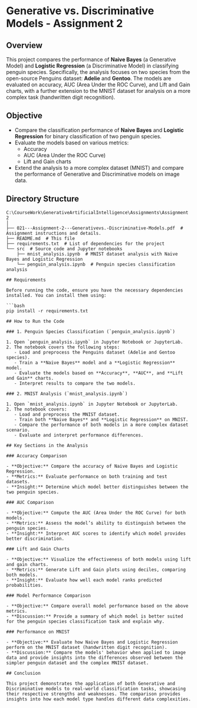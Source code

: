 # Generative vs. Discriminative Models - Assignment 2

## Overview

This project compares the performance of **Naive Bayes** (a Generative Model) and **Logistic Regression** (a Discriminative Model) in classifying penguin species. Specifically, the analysis focuses on two species from the open-source Penguins dataset: **Adelie** and **Gentoo**. The models are evaluated on accuracy, AUC (Area Under the ROC Curve), and Lift and Gain charts, with a further extension to the MNIST dataset for analysis on a more complex task (handwritten digit recognition).

## Objective

- Compare the classification performance of **Naive Bayes** and **Logistic Regression** for binary classification of two penguin species.
- Evaluate the models based on various metrics:
  - Accuracy
  - AUC (Area Under the ROC Curve)
  - Lift and Gain charts
- Extend the analysis to a more complex dataset (MNIST) and compare the performance of Generative and Discriminative models on image data.

## Directory Structure

```plaintext
C:\CourseWork\GenerativeArtificialIntelligence\Assignments\Assignment 2
│
├── 021---Assignment-2---Generativevs.-Discriminative-Models.pdf  # Assignment instructions and details.
├── README.md  # This file
├── requirements.txt  # List of dependencies for the project
└── src  # Source code and Jupyter notebooks
    ├── mnist_analysis.ipynb  # MNIST dataset analysis with Naive Bayes and Logistic Regression
    └── penguin_analysis.ipynb  # Penguin species classification analysis

## Requirements

Before running the code, ensure you have the necessary dependencies installed. You can install them using:

```bash
pip install -r requirements.txt

## How to Run the Code

### 1. Penguin Species Classification (`penguin_analysis.ipynb`)

1. Open `penguin_analysis.ipynb` in Jupyter Notebook or JupyterLab.
2. The notebook covers the following steps:
   - Load and preprocess the Penguins dataset (Adelie and Gentoo species).
   - Train a **Naive Bayes** model and a **Logistic Regression** model.
   - Evaluate the models based on **Accuracy**, **AUC**, and **Lift and Gain** charts.
   - Interpret results to compare the two models.

### 2. MNIST Analysis (`mnist_analysis.ipynb`)

1. Open `mnist_analysis.ipynb` in Jupyter Notebook or JupyterLab.
2. The notebook covers:
   - Load and preprocess the MNIST dataset.
   - Train both **Naive Bayes** and **Logistic Regression** on MNIST.
   - Compare the performance of both models in a more complex dataset scenario.
   - Evaluate and interpret performance differences.

## Key Sections in the Analysis

### Accuracy Comparison

- **Objective:** Compare the accuracy of Naive Bayes and Logistic Regression.
- **Metrics:** Evaluate performance on both training and test datasets.
- **Insight:** Determine which model better distinguishes between the two penguin species.

### AUC Comparison

- **Objective:** Compute the AUC (Area Under the ROC Curve) for both models.
- **Metrics:** Assess the model’s ability to distinguish between the penguin species.
- **Insight:** Interpret AUC scores to identify which model provides better discrimination.

### Lift and Gain Charts

- **Objective:** Visualize the effectiveness of both models using lift and gain charts.
- **Metrics:** Generate Lift and Gain plots using deciles, comparing both models.
- **Insight:** Evaluate how well each model ranks predicted probabilities.

### Model Performance Comparison

- **Objective:** Compare overall model performance based on the above metrics.
- **Discussion:** Provide a summary of which model is better suited for the penguin species classification task and explain why.

### Performance on MNIST

- **Objective:** Evaluate how Naive Bayes and Logistic Regression perform on the MNIST dataset (handwritten digit recognition).
- **Discussion:** Compare the models' behavior when applied to image data and provide insights into the differences observed between the simpler penguin dataset and the complex MNIST dataset.

## Conclusion

This project demonstrates the application of both Generative and Discriminative models to real-world classification tasks, showcasing their respective strengths and weaknesses. The comparison provides insights into how each model type handles different data complexities.
